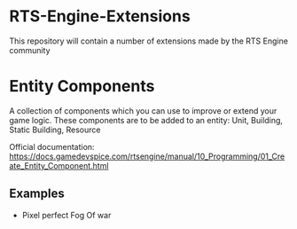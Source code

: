 # RTS-Engine-Extensions
This repository will contain a number of extensions made by the RTS Engine community 


# Entity Components
A collection of components which you can use to improve or extend your game logic.
These components are to be added to an entity: Unit, Building, Static Building, Resource

Official documentation: https://docs.gamedevspice.com/rtsengine/manual/10_Programming/01_Create_Entity_Component.html

## Examples
- Pixel perfect Fog Of war
